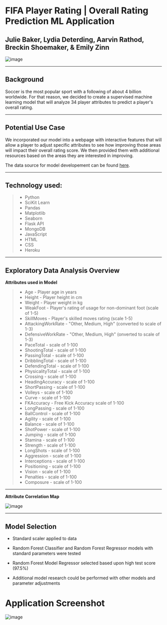 # FIFA Player Rating | Overall Rating Prediction ML Application
## Julie Baker, Lydia Deterding, Aarvin Rathod, Breckin Shoemaker, & Emily Zinn

![image](https://user-images.githubusercontent.com/83254124/139167113-ee22e84a-633f-493a-b199-bf1aa89d912e.png)


---
## Background

Soccer is the most popular sport with a following of about 4 billion worldwide. For that reason, we decided to create a supervised machine learning model that will analyze 34 player attributes to predict a player's overall rating. 

---
## Potential Use Case

We incorporated our model into a webpage with interactive features that will allow a player to adjust specific attributes to see how improving those areas will impact their overall rating score. We then provided them with additional resources based on the areas they are interested in improving. 

The data source for model developement can be found [here](https://www.kaggle.com/cashncarry/fifa-22-complete-player-dataset).

---
## Technology used:

>* Python
>* SciKit Learn
>* Pandas
>* Matplotlib
>* Seaborn
>* Flask API
>* MongoDB
>* JavaScript
>* HTML
>* CSS
>* Heroku

---
## Exploratory Data Analysis Overview

**Attributes used in Model**

>* Age - Player age in years
>* Height - Player height in cm 
>* Weight - Player weight in kg 
>* WeakFoot - Player's rating of usage for non-dominant foot (scale of 1-5)
>* SkillMoves - Player's skilled moves rating (scale 1-5)
>* AttackingWorkRate - "Other, Medium, High" (converted to scale of 1-3)
>* DefensiveWorkRate - "Other, Medium, High" (onverted to scale of 1-3)
>* PaceTotal - scale of 1-100
>* ShootingTotal - scale of 1-100
>* PassingTotal - scale of 1-100
>* DribblingTotal - scale of 1-100
>* DefendingTotal - scale of 1-100
>* PhysicalityTotal - scale of 1-100
>* Crossing - scale of 1-100
>* HeadingAccuracy - scale of 1-100
>* ShortPassing - scale of 1-100
>* Volleys - scale of 1-100
>* Curve - scale of 1-100
>* FKAccuracy - Free Kick Accuracy scale of 1-100
>* LongPassing - scale of 1-100
>* BallControl - scale of 1-100
>* Agility - scale of 1-100
>* Balance - scale of 1-100
>* ShotPower - scale of 1-100
>* Jumping - scale of 1-100
>* Stamina - scale of 1-100
>* Strength - scale of 1-100
>* LongShots - scale of 1-100
>* Aggression - scale of 1-100
>* Interceptions - scale of 1-100
>* Positioning - scale of 1-100
>* Vision - scale of 1-100
>* Penalties - scale of 1-100
>* Composure - scale of 1-100


---
**Attribute Correlation Map**

![image](https://user-images.githubusercontent.com/83254124/139167517-47e5c992-5194-45d2-aaf3-ec12444f01f7.jpeg)





---
## Model Selection

* Standard scaler applied to data

* Random Forest Classifier and Random Forest Regressor models with standard parameters were tested

* Random Forest Model Regressor selected based upon high test score (97.5%)

* Additional model research could be performed with other models and parameter adjustments


# Application Screenshot
![image](https://user-images.githubusercontent.com/83254124/139167297-c44db091-140c-48a1-960f-6b962f708833.png)
